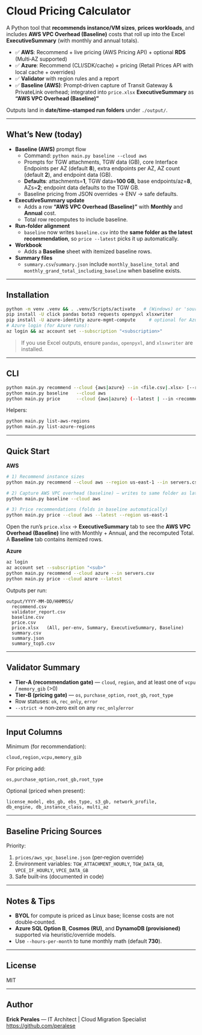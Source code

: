 # Cloud Pricing Calculator

A Python tool that **recommends instance/VM sizes**, **prices workloads**, and includes **AWS VPC Overhead (Baseline)** costs that roll up into the Excel **ExecutiveSummary** (with monthly and annual totals).

- ✅ **AWS**: Recommend + live pricing (AWS Pricing API) + optional **RDS** (Multi‑AZ supported)
- ✅ **Azure**: Recommend (CLI/SDK/cache) + pricing (Retail Prices API with local cache + overrides)
- ✅ **Validator** with region rules and a report
- ✅ **Baseline (AWS)**: Prompt‑driven capture of Transit Gateway & PrivateLink overhead; integrated into `price.xlsx` **ExecutiveSummary** as **“AWS VPC Overhead (Baseline)”**

Outputs land in **date/time‑stamped run folders** under `./output/`.

---

## What’s New (today)

- **Baseline (AWS)** prompt flow
  - Command: `python main.py baseline --cloud aws`
  - Prompts for TGW attachments, TGW data (GB), core Interface Endpoints per AZ (default **8**), extra endpoints per AZ, AZ count (default **2**), and endpoint data (GB).
  - **Defaults**: attachments=**1**, TGW data=**100 GB**, base endpoints/az=**8**, AZs=**2**; endpoint data defaults to the TGW GB.
  - Baseline pricing from JSON overrides → ENV → safe defaults.
- **ExecutiveSummary update**
  - Adds a row **“AWS VPC Overhead (Baseline)”** with **Monthly** and **Annual** cost.
  - Total row recomputes to include baseline.
- **Run‑folder alignment**
  - `baseline` now writes `baseline.csv` into the **same folder as the latest recommendation**, so `price --latest` picks it up automatically.
- **Workbook**
  - Adds a **Baseline** sheet with itemized baseline rows.
- **Summary files**
  - `summary.csv`/`summary.json` include `monthly_baseline_total` and `monthly_grand_total_including_baseline` when baseline exists.

---

## Installation

```bash
python -m venv .venv && . .venv/Scripts/activate   # (Windows) or 'source .venv/bin/activate' on macOS/Linux
pip install -U click pandas boto3 requests openpyxl xlsxwriter
pip install -U azure-identity azure-mgmt-compute     # optional for Azure sizing via SDK
# Azure login (for Azure runs):
az login && az account set --subscription "<subscription>"
```

> If you use Excel outputs, ensure `pandas`, `openpyxl`, and `xlsxwriter` are installed.

---

## CLI

```bash
python main.py recommend --cloud {aws|azure} --in <file.csv|.xlsx> [--region <slug>] [--strict] [--output <file>]
python main.py baseline   --cloud aws
python main.py price      --cloud {aws|azure} (--latest | --in <recommend.csv|.xlsx>) [--region <slug>] [--output <file>] [--hours-per-month N] [--refresh-azure-prices] [--no-monthly]
```

Helpers:
```bash
python main.py list-aws-regions
python main.py list-azure-regions
```

---

## Quick Start

**AWS**
```bash
# 1) Recommend instance sizes
python main.py recommend --cloud aws --region us-east-1 --in servers.csv

# 2) Capture AWS VPC overhead (baseline) — writes to same folder as latest recommend
python main.py baseline --cloud aws

# 3) Price recommendations (folds in baseline automatically)
python main.py price --cloud aws --latest --region us-east-1
```
Open the run’s `price.xlsx` → **ExecutiveSummary** tab to see the **AWS VPC Overhead (Baseline)** line with Monthly + Annual, and the recomputed Total. A **Baseline** tab contains itemized rows.

**Azure**
```bash
az login
az account set --subscription "<sub>"
python main.py recommend --cloud azure --in servers.csv
python main.py price --cloud azure --latest
```

Outputs per run:
```
output/YYYY-MM-DD/HHMMSS/
  recommend.csv
  validator_report.csv
  baseline.csv
  price.csv
  price.xlsx   (All, per-env, Summary, ExecutiveSummary, Baseline)
  summary.csv
  summary.json
  summary_top5.csv
```

---

## Validator Summary

- **Tier‑A (recommendation gate)** — `cloud`, `region`, and at least one of `vcpu` / `memory_gib` (>0)
- **Tier‑B (pricing gate)** — `os`, `purchase_option`, `root_gb`, `root_type`
- Row statuses: `ok`, `rec_only`, `error`
- `--strict` → non‑zero exit on any `rec_only`/`error`

---

## Input Columns

Minimum (for recommendation):
```
cloud,region,vcpu,memory_gib
```

For pricing add:
```
os,purchase_option,root_gb,root_type
```

Optional (priced when present):
```
license_model, ebs_gb, ebs_type, s3_gb, network_profile,
db_engine, db_instance_class, multi_az
```

---

## Baseline Pricing Sources

Priority:
1. `prices/aws_vpc_baseline.json` (per‑region override)
2. Environment variables: `TGW_ATTACHMENT_HOURLY`, `TGW_DATA_GB`, `VPCE_IF_HOURLY`, `VPCE_DATA_GB`
3. Safe built‑ins (documented in code)

---

## Notes & Tips

- **BYOL** for compute is priced as Linux base; license costs are not double‑counted.
- **Azure SQL Option B**, **Cosmos (RU)**, and **DynamoDB (provisioned)** supported via heuristic/override models.
- Use `--hours-per-month` to tune monthly math (default **730**).

---

## License

MIT

---

## Author

**Erick Perales** — IT Architect | Cloud Migration Specialist  
<https://github.com/peralese>
